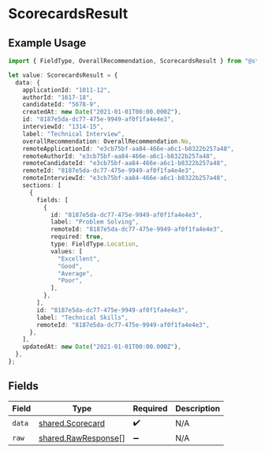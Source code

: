 # ScorecardsResult

## Example Usage

```typescript
import { FieldType, OverallRecommendation, ScorecardsResult } from "@stackone/stackone-client-ts/sdk/models/shared";

let value: ScorecardsResult = {
  data: {
    applicationId: "1011-12",
    authorId: "1617-18",
    candidateId: "5678-9",
    createdAt: new Date("2021-01-01T00:00.000Z"),
    id: "8187e5da-dc77-475e-9949-af0f1fa4e4e3",
    interviewId: "1314-15",
    label: "Technical Interview",
    overallRecommendation: OverallRecommendation.No,
    remoteApplicationId: "e3cb75bf-aa84-466e-a6c1-b8322b257a48",
    remoteAuthorId: "e3cb75bf-aa84-466e-a6c1-b8322b257a48",
    remoteCandidateId: "e3cb75bf-aa84-466e-a6c1-b8322b257a48",
    remoteId: "8187e5da-dc77-475e-9949-af0f1fa4e4e3",
    remoteInterviewId: "e3cb75bf-aa84-466e-a6c1-b8322b257a48",
    sections: [
      {
        fields: [
          {
            id: "8187e5da-dc77-475e-9949-af0f1fa4e4e3",
            label: "Problem Solving",
            remoteId: "8187e5da-dc77-475e-9949-af0f1fa4e4e3",
            required: true,
            type: FieldType.Location,
            values: [
              "Excellent",
              "Good",
              "Average",
              "Poor",
            ],
          },
        ],
        id: "8187e5da-dc77-475e-9949-af0f1fa4e4e3",
        label: "Technical Skills",
        remoteId: "8187e5da-dc77-475e-9949-af0f1fa4e4e3",
      },
    ],
    updatedAt: new Date("2021-01-01T00:00.000Z"),
  },
};
```

## Fields

| Field                                                             | Type                                                              | Required                                                          | Description                                                       |
| ----------------------------------------------------------------- | ----------------------------------------------------------------- | ----------------------------------------------------------------- | ----------------------------------------------------------------- |
| `data`                                                            | [shared.Scorecard](../../../sdk/models/shared/scorecard.md)       | :heavy_check_mark:                                                | N/A                                                               |
| `raw`                                                             | [shared.RawResponse](../../../sdk/models/shared/rawresponse.md)[] | :heavy_minus_sign:                                                | N/A                                                               |